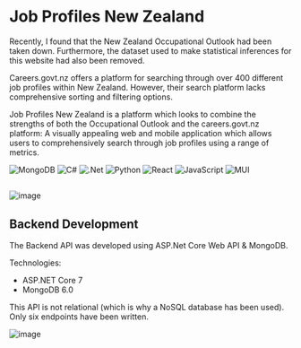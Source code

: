 # Job Profiles New Zealand
Recently, I found that the New Zealand Occupational Outlook had been taken down. Furthermore, the dataset used to make statistical inferences for this website had also been removed.

Careers.govt.nz offers a platform for searching through over 400 different job profiles within New Zealand. However, their search platform lacks comprehensive sorting and filtering options.

Job Profiles New Zealand is a platform which looks to combine the strengths of both the Occupational Outlook and the careers.govt.nz platform: A visually appealing web and mobile application which allows users to comprehensively search through job profiles using a range of metrics. 

![MongoDB](https://img.shields.io/badge/MongoDB-%234ea94b.svg?style=for-the-badge&logo=mongodb&logoColor=white)
![C#](https://img.shields.io/badge/c%23-%23239120.svg?style=for-the-badge&logo=c-sharp&logoColor=white)
![.Net](https://img.shields.io/badge/.NET-5C2D91?style=for-the-badge&logo=.net&logoColor=white)
![Python](https://img.shields.io/badge/python-3670A0?style=for-the-badge&logo=python&logoColor=ffdd54)
![React](https://img.shields.io/badge/react-%2320232a.svg?style=for-the-badge&logo=react&logoColor=%2361DAFB)
![JavaScript](https://img.shields.io/badge/javascript-%23323330.svg?style=for-the-badge&logo=javascript&logoColor=%23F7DF1E)
![MUI](https://img.shields.io/badge/MUI-%230081CB.svg?style=for-the-badge&logo=mui&logoColor=white)

## 
![image](https://github.com/Lucaseng/Job-Profiles-New-Zealand/assets/26078574/014839f1-085a-4f2b-8cbc-d2540339ceeb)


## Backend Development
The Backend API was developed using ASP.Net Core Web API & MongoDB. 

Technologies:
- ASP.NET Core 7
- MongoDB 6.0

This API is not relational (which is why a NoSQL database has been used). Only six endpoints have been written. 

![image](https://github.com/Lucaseng/Job-Profiles-New-Zealand/assets/26078574/f11071c6-cbd7-49bc-b7a3-9129d35ac99e)
